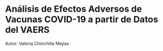 # Análisis de Efectos Adversos de Vacunas COVID-19 a partir de Datos del VAERS

Autor: Valeria Chinchilla Mejías
